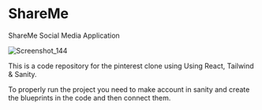 # ShareMe
ShareMe Social Media Application

![Screenshot_144](https://user-images.githubusercontent.com/98268791/202471466-40da155b-ca8c-4f5d-97f3-302f94a7546d.png)

This is a code repository for the pinterest clone using Using React, Tailwind & Sanity.

To properly run the project you need to make account in sanity and create the blueprints in the code and then connect them.
